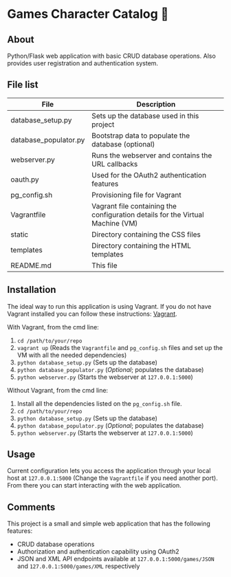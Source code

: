 # Games Character Catalog :space_invader:

## About 

Python/Flask web application with basic CRUD database operations. Also provides user registration and authentication system.

## File list

| File | Description |
| ---- | ----------- |
| database_setup.py     | Sets up the database used in this project 					 |
| database_populator.py | Bootstrap data to populate the database (optional) 				 |
| webserver.py 		| Runs the webserver and contains the URL callbacks      			 |
| oauth.py 		| Used for the OAuth2 authentication features      				 |
| pg_config.sh 		| Provisioning file for Vagrant      						 |
| Vagrantfile 		| Vagrant file containing the configuration details for the Virtual Machine (VM) |
| static 		| Directory containing the CSS files      					 |
| templates 		| Directory containing the HTML templates      					 |
| README.md 		| This file						 			 |

##  Installation

The ideal way to run this application is using Vagrant. If you do not have Vagrant installed you can follow these instructions: [Vagrant][1].

With Vagrant, from the cmd line:
 1. `cd /path/to/your/repo`
 2. `vagrant up` (Reads the `Vagrantfile` and `pg_config.sh` files and set up the VM with all the needed dependencies)
 3. `python database_setup.py` (Sets up the database)
 4. `python database_populator.py` (*Optional*; populates the database)
 5. `python webserver.py` (Starts the webserver at `127.0.0.1:5000`)

Without Vagrant, from the cmd line:
 1. Install all the dependencies listed on the `pg_config.sh` file.
 2. `cd /path/to/your/repo`
 3. `python database_setup.py` (Sets up the database)
 4. `python database_populator.py` (*Optional*; populates the database)
 5. `python webserver.py` (Starts the webserver at `127.0.0.1:5000`)

##  Usage

Current configuration lets you access the application through your local host at `127.0.0.1:5000` (Change the `Vagrantfile` if you need another port). From there you can start interacting with the web application.

## Comments

This project is a small and simple web application that has the following features:

- CRUD database operations
- Authorization and authentication capability using OAuth2
- JSON and XML API endpoints available at `127.0.0.1:5000/games/JSON` and `127.0.0.1:5000/games/XML` respectively
 
[1]: https://docs.vagrantup.com/v2/installation/
